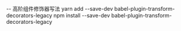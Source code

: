 -- 高阶组件修饰器写法
yarn add --save-dev babel-plugin-transform-decorators-legacy
npm install --save-dev babel-plugin-transform-decorators-legacy